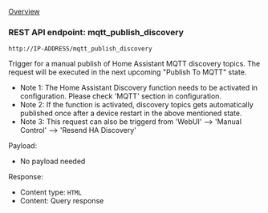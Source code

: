 [Overview](_OVERVIEW.md) 

### REST API endpoint: mqtt_publish_discovery

`http://IP-ADDRESS/mqtt_publish_discovery`


Trigger for a manual publish of Home Assistant MQTT discovery topics. The request will be executed in the next upcoming "Publish To MQTT" state.

- Note 1: The Home Assistant Discovery function needs to be activated in configuration. Please check 'MQTT' section in configuration.
- Note 2: If the function is activated, discovery topics gets automatically published once after a device restart in the above mentioned state.
- Note 3: This request can also be triggerd from 'WebUI' --> 'Manual Control' --> 'Resend HA Discovery'


Payload:
  - No payload needed

Response:
  - Content type: `HTML`
  - Content: Query response